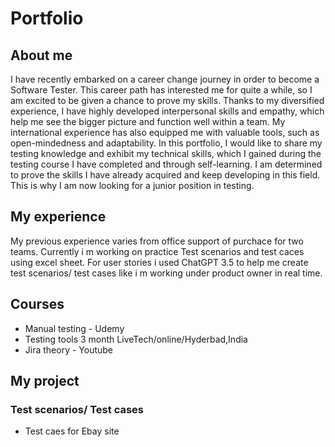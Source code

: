# Portfolio

## About me 

I have recently embarked on a career change journey in order to become a Software Tester. This career path has interested me for quite a while, so I am excited to be given a chance to prove my skills. Thanks to my diversified experience, I have highly developed interpersonal skills and empathy, which help me see the bigger picture and function well within a team. My international experience has also equipped me with valuable tools, such as open-mindedness and adaptability. In this portfolio, I would like to share my testing knowledge and exhibit my technical skills, which I gained during the testing course I have completed and through self-learning. I am determined to prove the skills I have already acquired and keep developing in this field. This is why I am now looking for a junior position in testing.

## My experience

My previous experience varies from office support of purchace for two teams.
Currently i m working on practice Test scenarios and test caces using excel sheet. 
For user stories i used ChatGPT 3.5 to help me create test scenarios/ test cases like i m working under product owner in real time. 


## Courses

- Manual testing - Udemy 
- Testing tools 3 month       LiveTech/online/Hyderbad,India 
- Jira theory - Youtube


## My project

### Test scenarios/ Test cases 

- Test caes for Ebay site 



